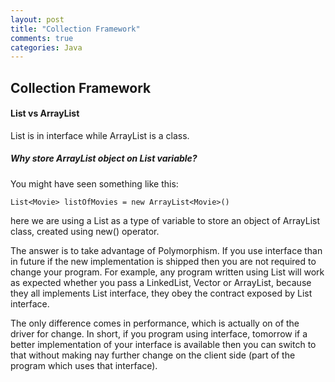 ```yaml
---
layout: post
title: "Collection Framework"
comments: true
categories: Java
---
```


## Collection Framework

#### List vs ArrayList
List is in interface while ArrayList is a class.

##### Why store ArrayList object on List variable?
You might have seen something like this:

```
List<Movie> listOfMovies = new ArrayList<Movie>()
```

here we are using a List as a type of variable to store an object of ArrayList class, created using new() operator.
 
The answer is to take advantage of Polymorphism. If you use interface than in future if the new implementation is shipped then you are not required to change your program. For example, any program written using List will work as expected whether you pass a LinkedList, Vector or ArrayList, because they all implements List interface, they obey the contract exposed by List interface.

The only difference comes in performance, which is actually on of the driver for change. In short, if you program using interface, tomorrow if a better implementation of your interface is available then you can switch to that without making nay further change on the client side (part of the program which uses that interface).